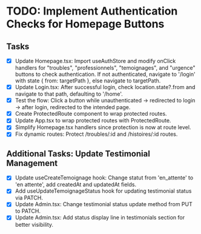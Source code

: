 # TODO: Implement Authentication Checks for Homepage Buttons

## Tasks
- [x] Update Homepage.tsx: Import useAuthStore and modify onClick handlers for "troubles", "professionnels", "temoignages", and "urgence" buttons to check authentication. If not authenticated, navigate to '/login' with state { from: targetPath }, else navigate to targetPath.
- [x] Update Login.tsx: After successful login, check location.state?.from and navigate to that path, defaulting to '/home'.
- [x] Test the flow: Click a button while unauthenticated -> redirected to login -> after login, redirected to the intended page.
- [x] Create ProtectedRoute component to wrap protected routes.
- [x] Update App.tsx to wrap protected routes with ProtectedRoute.
- [x] Simplify Homepage.tsx handlers since protection is now at route level.
- [x] Fix dynamic routes: Protect /troubles/:id and /histoires/:id routes.

## Additional Tasks: Update Testimonial Management
- [x] Update useCreateTemoignage hook: Change statut from 'en_attente' to 'en attente', add createdAt and updatedAt fields.
- [x] Add useUpdateTemoignageStatus hook for updating testimonial status via PATCH.
- [x] Update Admin.tsx: Change testimonial status update method from PUT to PATCH.
- [x] Update Admin.tsx: Add status display line in testimonials section for better visibility.
